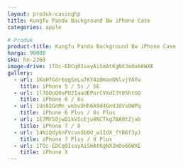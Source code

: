 ```yaml
---
layout: produk-casinghp
title: Kungfu Panda Background Bw iPhone Case
categories: apple

# Produk
product-title: Kungfu Panda Background Bw iPhone Case
harga: 90000
sku: hn-2360
image-drive: 1TOc-EDCq0IsayAiSmAtKgNX3mOo66WXE
gallery:
  - url: 1KoHfGdr6ogSeLu7KY4z0maeOKlvjYAYw
    title: iPhone 5 / 5s / SE
  - url: 1l7GOoQ0oPU2IaadEPorCVXdI3Y05htGQ
    title: iPhone 6 / 6s
  - url: 1Uo92GnMn_wkbvDHh6A9d4GnUJOVs0WPq
    title: iPhone 6 Plus / 6s Plus
  - url: 1E7MY5DjwD1kVScEju4NCTkg7BA0tZjab
    title: iPhone 7 / 8
  - url: 14NiQdy6nFVcvnSb0O_w1IdX_fYB6f3yJ
    title: iPhone 7 Plus / 8 Plus
  - url: 1TOc-EDCq0IsayAiSmAtKgNX3mOo66WXE
    title: iPhone X
---
```

